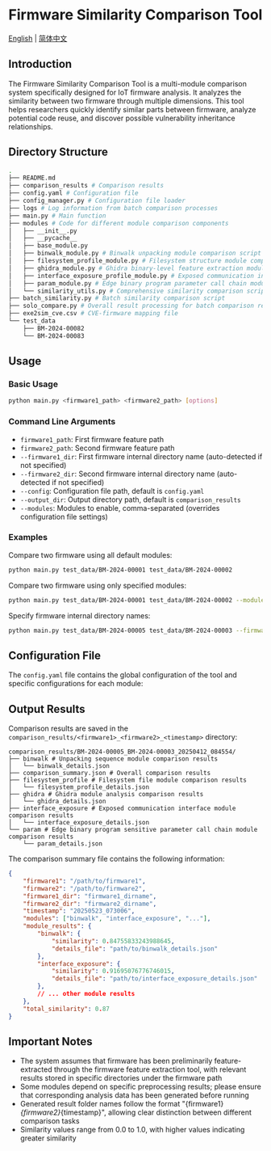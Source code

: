 # Firmware Similarity Comparison Tool

[English](README.md) | [简体中文](README-zh.md)

## Introduction

The Firmware Similarity Comparison Tool is a multi-module comparison system specifically designed for IoT firmware analysis. It analyzes the similarity between two firmware through multiple dimensions. This tool helps researchers quickly identify similar parts between firmware, analyze potential code reuse, and discover possible vulnerability inheritance relationships.

## Directory Structure

```bash
.
├── README.md
├── comparison_results # Comparison results
├── config.yaml # Configuration file
├── config_manager.py # Configuration file loader
├── logs # Log information from batch comparison processes
├── main.py # Main function
├── modules # Code for different module comparison components
│   ├── __init__.py
│   ├── __pycache__
│   ├── base_module.py
│   ├── binwalk_module.py # Binwalk unpacking module comparison script
│   ├── filesystem_profile_module.py # Filesystem structure module comparison script
│   ├── ghidra_module.py # Ghidra binary-level feature extraction module comparison script
│   ├── interface_exposure_profile_module.py # Exposed communication interface extraction module comparison script
│   ├── param_module.py # Edge binary program parameter call chain module comparison script
│   └── similarity_utils.py # Comprehensive similarity comparison script
├── batch_similarity.py # Batch similarity comparison script
├── solo_compare.py # Overall result processing for batch comparison results
├── exe2sim_cve.csv # CVE-firmware mapping file
└── test_data
    ├── BM-2024-00082
    └── BM-2024-00083
```

## Usage

### Basic Usage

```bash
python main.py <firmware1_path> <firmware2_path> [options]
```

### Command Line Arguments

- `firmware1_path`: First firmware feature path
- `firmware2_path`: Second firmware feature path
- `--firmware1_dir`: First firmware internal directory name (auto-detected if not specified)
- `--firmware2_dir`: Second firmware internal directory name (auto-detected if not specified)
- `--config`: Configuration file path, default is `config.yaml`
- `--output_dir`: Output directory path, default is `comparison_results`
- `--modules`: Modules to enable, comma-separated (overrides configuration file settings)

### Examples

Compare two firmware using all default modules:

```bash
python main.py test_data/BM-2024-00001 test_data/BM-2024-00002
```

Compare two firmware using only specified modules:

```bash
python main.py test_data/BM-2024-00001 test_data/BM-2024-00002 --modules binwalk
```

Specify firmware internal directory names:

```bash
python main.py test_data/BM-2024-00005 test_data/BM-2024-00003 --firmware1_dir "DIR-865L_A1" --firmware2_dir "DIR825B1_FW210NAb02"
```

## Configuration File

The `config.yaml` file contains the global configuration of the tool and specific configurations for each module:

## Output Results

Comparison results are saved in the `comparison_results/<firmware1>_<firmware2>_<timestamp>` directory:

```
comparison_results/BM-2024-00005_BM-2024-00003_20250412_084554/
├── binwalk # Unpacking sequence module comparison results
│   └── binwalk_details.json
├── comparison_summary.json # Overall comparison results
├── filesystem_profile # Filesystem file module comparison results
│   └── filesystem_profile_details.json
├── ghidra # Ghidra module analysis comparison results
│   └── ghidra_details.json
├── interface_exposure # Exposed communication interface module comparison results
│   └── interface_exposure_details.json
└── param # Edge binary program sensitive parameter call chain module comparison results
    └── param_details.json
```

The comparison summary file contains the following information:
```json
{
    "firmware1": "/path/to/firmware1",
    "firmware2": "/path/to/firmware2",
    "firmware1_dir": "firmware1_dirname",
    "firmware2_dir": "firmware2_dirname",
    "timestamp": "20250523_073006",
    "modules": ["binwalk", "interface_exposure", "..."],
    "module_results": {
        "binwalk": {
            "similarity": 0.84755833243988645,
            "details_file": "path/to/binwalk_details.json"
        },
        "interface_exposure": {
            "similarity": 0.91695076776746015,
            "details_file": "path/to/interface_exposure_details.json"
        },
        // ... other module results
    },
    "total_similarity": 0.87
}
```

## Important Notes

- The system assumes that firmware has been preliminarily feature-extracted through the firmware feature extraction tool, with relevant results stored in specific directories under the firmware path
- Some modules depend on specific preprocessing results; please ensure that corresponding analysis data has been generated before running
- Generated result folder names follow the format "{firmware1}_{firmware2}_{timestamp}", allowing clear distinction between different comparison tasks
- Similarity values range from 0.0 to 1.0, with higher values indicating greater similarity 